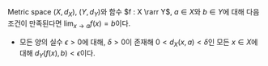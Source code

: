 Metric space $(X, d_X)$, $(Y, d_Y)$와 함수 $f : X \rarr Y$, $a\in X$와 $b\in Y$에 대해 다음 조건이 만족된다면 $\lim_{x\to a}f(x)=b$이다.
- 모든 양의 실수 $\epsilon > 0$에 대해, $\delta > 0$이 존재해 $0 < d_X(x,a) < \delta$인 모든 $x \in X$에 대해 $d_Y(f(x), b) < \epsilon$이다.